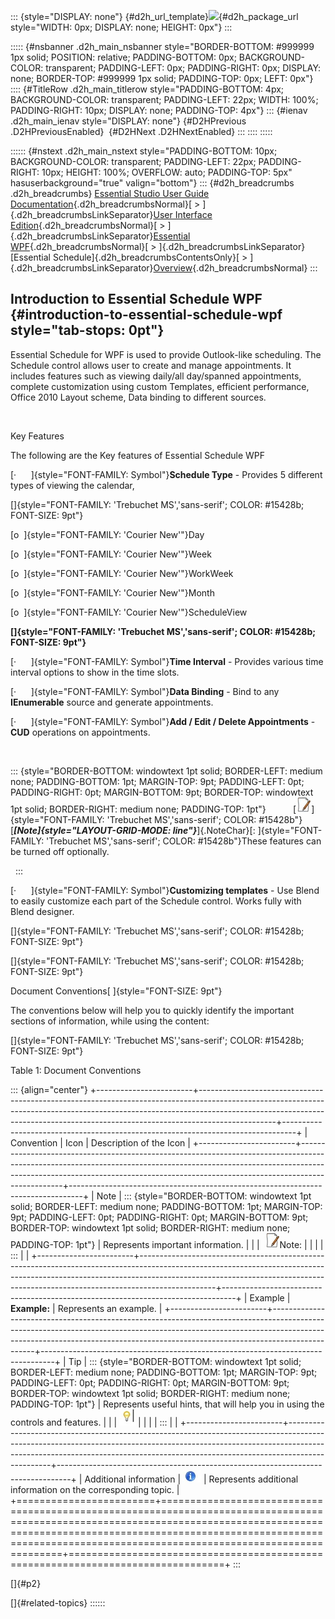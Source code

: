 ::: {style="DISPLAY: none"}
[](ms-xhelp:///?Id=d2h_url_template){#d2h_url_template}![](!package_url!){#d2h_package_url style="WIDTH: 0px; DISPLAY: none; HEIGHT: 0px"}
:::

::::: {#nsbanner .d2h_main_nsbanner style="BORDER-BOTTOM: #999999 1px solid; POSITION: relative; PADDING-BOTTOM: 0px; BACKGROUND-COLOR: transparent; PADDING-LEFT: 0px; PADDING-RIGHT: 0px; DISPLAY: none; BORDER-TOP: #999999 1px solid; PADDING-TOP: 0px; LEFT: 0px"}
:::: {#TitleRow .d2h_main_titlerow style="PADDING-BOTTOM: 4px; BACKGROUND-COLOR: transparent; PADDING-LEFT: 22px; WIDTH: 100%; PADDING-RIGHT: 10px; DISPLAY: none; PADDING-TOP: 4px"}
::: {#ienav .d2h_main_ienav style="DISPLAY: none"}
[](ms-xhelp:///?Id=3afb05a5-fb1f-4e91-8bec-bd287ecbb02e){#D2HPrevious .D2HPreviousEnabled}  [](ms-xhelp:///?Id=17fae8e2-3618-42d6-a795-66b31523eaa1){#D2HNext .D2HNextEnabled}
:::
::::
:::::

:::::: {#nstext .d2h_main_nstext style="PADDING-BOTTOM: 10px; BACKGROUND-COLOR: transparent; PADDING-LEFT: 22px; PADDING-RIGHT: 10px; HEIGHT: 100%; OVERFLOW: auto; PADDING-TOP: 5px" hasuserbackground="true" valign="bottom"}
::: {#d2h_breadcrumbs .d2h_breadcrumbs}
[Essential Studio User Guide Documentation](ms-xhelp:///?Id=12457748-09e3-4d74-a240-8e049cedf030){.d2h_breadcrumbsNormal}[ \> ]{.d2h_breadcrumbsLinkSeparator}[User Interface Edition](ms-xhelp:///?Id=c29296b7-531c-413b-a0ec-488ca1f7f669){.d2h_breadcrumbsNormal}[ \> ]{.d2h_breadcrumbsLinkSeparator}[Essential WPF](ms-xhelp:///?Id=7f4f82c5-151c-4262-94d0-75c4626c77bc){.d2h_breadcrumbsNormal}[ \> ]{.d2h_breadcrumbsLinkSeparator}[Essential Schedule]{.d2h_breadcrumbsContentsOnly}[ \> ]{.d2h_breadcrumbsLinkSeparator}[Overview](ms-xhelp:///?Id=3afb05a5-fb1f-4e91-8bec-bd287ecbb02e){.d2h_breadcrumbsNormal}
:::

## Introduction to Essential Schedule WPF {#introduction-to-essential-schedule-wpf style="tab-stops: 0pt"}

Essential Schedule for WPF is used to provide Outlook-like scheduling. The Schedule control allows user to create and manage appointments. It includes features such as viewing daily/all day/spanned appointments, complete customization using custom Templates, efficient performance, Office 2010 Layout scheme, Data binding to different sources.

 

Key Features

The following are the Key features of Essential Schedule WPF

[·      ]{style="FONT-FAMILY: Symbol"}**Schedule Type** - Provides 5 different types of viewing the calendar,

[]{style="FONT-FAMILY: 'Trebuchet MS','sans-serif'; COLOR: #15428b; FONT-SIZE: 9pt"} 

[o  ]{style="FONT-FAMILY: 'Courier New'"}Day

[o  ]{style="FONT-FAMILY: 'Courier New'"}Week

[o  ]{style="FONT-FAMILY: 'Courier New'"}WorkWeek

[o  ]{style="FONT-FAMILY: 'Courier New'"}Month

[o  ]{style="FONT-FAMILY: 'Courier New'"}ScheduleView

**[]{style="FONT-FAMILY: 'Trebuchet MS','sans-serif'; COLOR: #15428b; FONT-SIZE: 9pt"}** 

[·      ]{style="FONT-FAMILY: Symbol"}**Time Interval** - Provides various time interval options to show in the time slots.

[·      ]{style="FONT-FAMILY: Symbol"}**Data Binding** - Bind to any **IEnumerable** source and generate appointments.

[·      ]{style="FONT-FAMILY: Symbol"}**Add / Edit / Delete Appointments** - **CUD** operations on appointments.

 

::: {style="BORDER-BOTTOM: windowtext 1pt solid; BORDER-LEFT: medium none; PADDING-BOTTOM: 1pt; MARGIN-TOP: 9pt; PADDING-LEFT: 0pt; PADDING-RIGHT: 0pt; MARGIN-BOTTOM: 9pt; BORDER-TOP: windowtext 1pt solid; BORDER-RIGHT: medium none; PADDING-TOP: 1pt"}
          [![](ImagesExt/image26_0.jpg)]{style="FONT-FAMILY: 'Trebuchet MS','sans-serif'; COLOR: #15428b"}[***[Note]{style="LAYOUT-GRID-MODE: line"}***]{.NoteChar}[: ]{style="FONT-FAMILY: 'Trebuchet MS','sans-serif'; COLOR: #15428b"}These features can be turned off optionally.

 
:::

[·      ]{style="FONT-FAMILY: Symbol"}**Customizing templates** - Use Blend to easily customize each part of the Schedule control. Works fully with Blend designer.

[]{style="FONT-FAMILY: 'Trebuchet MS','sans-serif'; COLOR: #15428b; FONT-SIZE: 9pt"} 

[]{style="FONT-FAMILY: 'Trebuchet MS','sans-serif'; COLOR: #15428b; FONT-SIZE: 9pt"} 

Document Conventions[ ]{style="FONT-SIZE: 9pt"}

The conventions below will help you to quickly identify the important sections of information, while using the content:

[]{style="FONT-FAMILY: 'Trebuchet MS','sans-serif'; COLOR: #15428b; FONT-SIZE: 9pt"} 

Table 1: Document Conventions

::: {align="center"}
+------------------------+-------------------------------------------------------------------------------------------------------------------------------------------------------------------------------------------------------------------------------------------------------------+---------------------------------------------------------------------------------+
| Convention             | Icon                                                                                                                                                                                                                                                        | Description of the Icon                                                         |
+------------------------+-------------------------------------------------------------------------------------------------------------------------------------------------------------------------------------------------------------------------------------------------------------+---------------------------------------------------------------------------------+
| Note                   | ::: {style="BORDER-BOTTOM: windowtext 1pt solid; BORDER-LEFT: medium none; PADDING-BOTTOM: 1pt; MARGIN-TOP: 9pt; PADDING-LEFT: 0pt; PADDING-RIGHT: 0pt; MARGIN-BOTTOM: 9pt; BORDER-TOP: windowtext 1pt solid; BORDER-RIGHT: medium none; PADDING-TOP: 1pt"} | Represents important information.                                               |
|                        |  ![](ImagesExt/image26_0.jpg)Note:                                                                                                                                                                                                                          |                                                                                 |
|                        | :::                                                                                                                                                                                                                                                         |                                                                                 |
+------------------------+-------------------------------------------------------------------------------------------------------------------------------------------------------------------------------------------------------------------------------------------------------------+---------------------------------------------------------------------------------+
| Example                | **Example:**                                                                                                                                                                                                                                                | Represents an example.                                                          |
+------------------------+-------------------------------------------------------------------------------------------------------------------------------------------------------------------------------------------------------------------------------------------------------------+---------------------------------------------------------------------------------+
| Tip                    | ::: {style="BORDER-BOTTOM: windowtext 1pt solid; BORDER-LEFT: medium none; PADDING-BOTTOM: 1pt; MARGIN-TOP: 9pt; PADDING-LEFT: 0pt; PADDING-RIGHT: 0pt; MARGIN-BOTTOM: 9pt; BORDER-TOP: windowtext 1pt solid; BORDER-RIGHT: medium none; PADDING-TOP: 1pt"} | Represents useful hints, that will help you in using the controls and features. |
|                        | ![](ImagesExt/image26_1.png)                                                                                                                                                                                                                                |                                                                                 |
|                        | :::                                                                                                                                                                                                                                                         |                                                                                 |
+------------------------+-------------------------------------------------------------------------------------------------------------------------------------------------------------------------------------------------------------------------------------------------------------+---------------------------------------------------------------------------------+
| Additional information | ![](ImagesExt/image26_2.jpg)                                                                                                                                                                                                                                | Represents additional information on the corresponding topic.                   |
+========================+=============================================================================================================================================================================================================================================================+=================================================================================+
:::

[]{#p2} 

[]{#related-topics}
::::::
